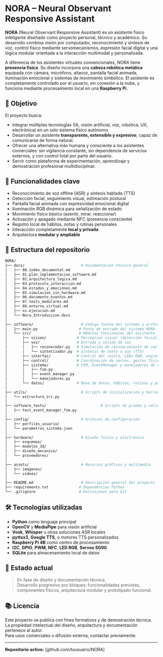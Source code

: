 # NORA – Neural Observant Responsive Assistant

**NORA** (Neural Observant Responsive Assistant) es un asistente físico inteligente diseñado como proyecto personal, técnico y académico. Su desarrollo combina visión por computador, reconocimiento y síntesis de voz, control físico mediante servomecanismos, expresión facial digital y una lógica modular orientada a la interacción multimodal y personalizada.

A diferencia de los asistentes virtuales convencionales, NORA tiene **presencia física**. Su diseño incorpora una **cabeza robótica metálica** equipada con cámara, micrófono, altavoz, pantalla facial animada, iluminación emocional y sistemas de movimiento simbólico. El asistente es completamente controlado por el usuario, sin conexión a la nube, y funciona mediante procesamiento local en una **Raspberry Pi**.

## 🎯 Objetivo

El proyecto busca:

- Integrar múltiples tecnologías (IA, visión artificial, voz, robótica, UX, electrónica) en un solo sistema físico autónomo.
- Desarrollar un asistente **transparente, extensible y expresivo**, capaz de comunicarse de forma natural.
- Ofrecer una alternativa más humana y consciente a los asistentes comerciales: sin vigilancia constante, sin dependencia de servicios externos, y con control total por parte del usuario.
- Servir como plataforma de experimentación, aprendizaje y demostración profesional multidisciplinar.

## 🧠 Funcionalidades clave

- Reconocimiento de voz offline (ASR) y síntesis hablada (TTS)
- Detección facial, seguimiento visual, estimación postural
- Pantalla facial animada con expresividad emocional digital
- Iluminación RGB dinámica para señalización de estado
- Movimiento físico básico (asentir, mirar, reaccionar)
- Activación y apagado mediante NFC (presencia consciente)
- Registro local de hábitos, notas y rutinas personales
- Interacción completamente **local y privada**
- Arquitectura **modular y ampliable**

## 📁 Estructura del repositorio
```bash
NORA/
├── docs/                          # Documentación técnica general
│   ├── 00.index_documental.md
│   ├── 01.plan_implementacion_software.md
│   ├── 02.arquitectura_logica.md
│   ├── 03.protocolo_interaccion.md
│   ├── 04.estados_y_emociones.md
│   ├── 05.simulacion_sin_hardware.md
│   ├── 06.documento_eventos.md
│   ├── 07.tests_modulares.md
│   ├── 08.entorno_virtual.md
│   ├── xx.ejecucion.md
│   └── Nora_Introduccion.docx
│
├── software/                      # Código fuente del sistema y archivo principal
│   ├── main.py                   # Punto de entrada del sistema NORA
│   └── src/                      # Módulos funcionales del asistente
│       ├── vision/              # Percepción visual (detección facial, postural)
│       ├── voz/                 # Entrada y salida de voz
│       │   ├── reconocedor.py   # Simulación de reconocimiento de voz (ASR)
│       │   └── sintetizador.py  # Síntesis de texto a voz (TTS)
│       ├── interfaz/            # Control del rostro, LEDs RGB, expresividad
│       ├── control/             # Coordinación de servos, gestos físicos
│       ├── sistema/             # FSM, EventManager y manejadores de eventos
│       │   ├── fsm.py
│       │   ├── event_manager.py
│       │   └── manejadores.py
│       └── datos/               # Base de datos, hábitos, rutinas y perfil
│
├── utils/                         # Scripts de inicialización y herramientas
│   └── estructura_src.py
│
├── software_tests/                         # Scripts de prueba y validación
│   ├── test_event_manager_fsm.py
│
├── config/                        # Archivos de configuración
│   ├── perfiles_usuario/
│   └── parametros_sistema.json
│
├── hardware/                      # Diseño físico y electrónico
│   ├── esquemas/
│   ├── modelos_3d/
│   ├── diseño_mecanico/
│   └── proveedores/
│
├── assets/                        # Recursos gráficos y multimedia
│   ├── imagenes/
│   └── videos/
│
├── README.md                      # Descripción general del proyecto
├── requirements.txt              # Dependencias Python
└── .gitignore                    # Exclusiones para Git
```

## 🛠️ Tecnologías utilizadas

- **Python** como lenguaje principal
- **OpenCV** y **MediaPipe** para visión artificial
- **Vosk**, **Whisper** u otras soluciones ASR locales
- **pyttsx3**, **Google TTS**, o motores TTS personalizados
- **Raspberry Pi 4B** como centro de procesamiento
- **I2C**, **GPIO**, **PWM**, **NFC**, **LED RGB**, **Servos SG90**
- **SQLite** para almacenamiento local de datos

## 📌 Estado actual

> En fase de diseño y documentación técnica.  
> Desarrollo progresivo por bloques: funcionalidades previstas, componentes físicos, arquitectura modular y prototipado funcional.

## 📚 Licencia

Este proyecto se publica con fines formativos y de demostración técnica. La propiedad intelectual del diseño, arquitectura y documentación pertenece al autor.  
Para usos comerciales o difusión externa, contactar previamente.

---
 
**Repositorio activo:** [github.com/tuusuario/NORA]

